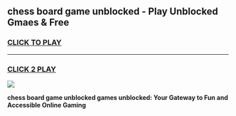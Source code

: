 
## chess board game unblocked - Play Unblocked Gmaes & Free
<h3>
<a href="https://premium.freeplayer.one?title=chess_board_game_unblocked&ref=19F">CLICK TO PLAY</a></h3>
<hr>

<h3>
<a href="https://premium.freeplayer.one?title=chess_board_game_unblocked&ref=19F">CLICK 2 PLAY</a>
  
</h3>

<a href="https://premium.freeplayer.one?title=chess_board_game_unblocked&ref=19F/"><img src="https://clearcache.store/games.png"></a>


**chess board game unblocked games unblocked: Your Gateway to Fun and Accessible Online Gaming**
